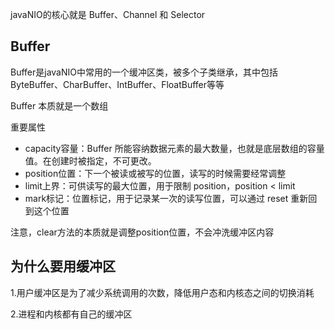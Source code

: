 javaNIO的核心就是 Buffer、Channel 和 Selector

## Buffer

Buffer是javaNIO中常用的一个缓冲区类，被多个子类继承，其中包括ByteBuffer、CharBuffer、IntBuffer、FloatBuffer等等

Buffer 本质就是一个数组

重要属性
  - capacity容量：Buffer 所能容纳数据元素的最大数量，也就是底层数组的容量值。在创建时被指定，不可更改。
  - position位置：下一个被读或被写的位置，读写的时候需要经常调整
  - limit上界：可供读写的最大位置，用于限制 position，position < limit
  - mark标记：位置标记，用于记录某一次的读写位置，可以通过 reset 重新回到这个位置
  
注意，clear方法的本质就是调整position位置，不会冲洗缓冲区内容

## 为什么要用缓冲区

1.用户缓冲区是为了减少系统调用的次数，降低用户态和内核态之间的切换消耗

2.进程和内核都有自己的缓冲区
  
  
